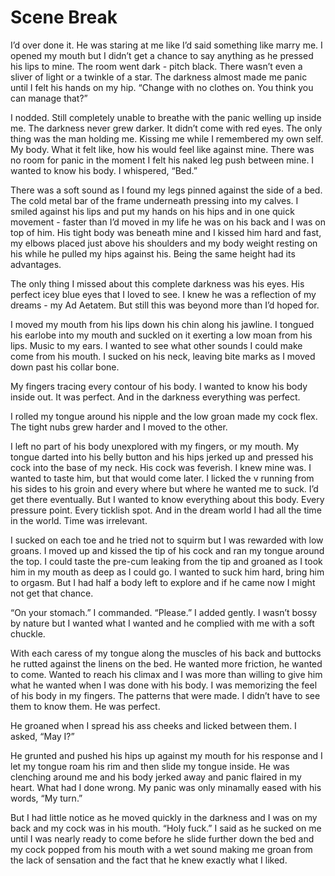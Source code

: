 #  Scene Break

I’d over done it. He was staring at me like I’d said something like marry me. I
opened my mouth but I didn’t get a chance to say anything as he pressed his lips
to mine. The room went dark - pitch black. There wasn’t even a sliver of light
or a twinkle of a star. The darkness almost made me panic until I felt his hands
on my hip. “Change with no clothes on. You think you can manage that?”

I nodded. Still completely unable to breathe with the panic welling up inside
me. The darkness never grew darker. It didn’t come with red eyes. The only thing
was the man holding me. Kissing me while I remembered my own self. My body. What
it felt like, how his would feel like against mine. There was no room for panic
in the moment I felt his naked leg push between mine. I wanted to know his body.
I whispered, “Bed.”

There was a soft sound as I found my legs pinned against the side of a bed. The
cold metal bar of the frame underneath pressing into my calves. I smiled against
his lips and put my hands on his hips and in one quick movement - faster than
I’d moved in my life he was on his back and I was on top of him. His tight body
was beneath mine and I kissed him hard and fast, my elbows placed just above his
shoulders and my body weight resting on his while he pulled my hips against his.
Being the same height had its advantages.

The only thing I missed about this complete darkness was his eyes. His perfect
icey blue eyes that I loved to see. I knew he was a reflection of my dreams - my
Ad Aetatem. But still this was beyond more than I’d hoped for.

I moved my mouth from his lips down his chin along his jawline. I tongued his
earlobe into my mouth and suckled on it exerting a low moan from his lips. Music
to my ears. I wanted to see what other sounds I could make come from his mouth.
I sucked on his neck, leaving bite marks as I moved down past his collar bone.

My fingers tracing every contour of his body. I wanted to know his body inside
out. It was perfect. And in the darkness everything was perfect.

I rolled my tongue around his nipple and the low groan made my cock flex. The
tight nubs grew harder and I moved to the other.

I left no part of his body unexplored with my fingers, or my mouth. My tongue
darted into his belly button and his hips jerked up and pressed his cock into
the base of my neck. His cock was feverish. I knew mine was. I wanted to taste
him, but that would come later. I licked the v running from his sides to his
groin and every where but where he wanted me to suck. I’d get there eventually.
But I wanted to know everything about this body. Every pressure point. Every
ticklish spot. And in the dream world I had all the time in the world. Time was
irrelevant.

I sucked on each toe and he tried not to squirm but I was rewarded with low
groans. I moved up and kissed the tip of his cock and ran my tongue around the
top. I could taste the pre-cum leaking from the tip and groaned as I took him in
my mouth as deep as I could go. I wanted to suck him hard, bring him to orgasm.
But I had half a body left to explore and if he came now I might not get that
chance.

“On your stomach.” I commanded. “Please.” I added gently. I wasn’t bossy by
nature but I wanted what I wanted and he complied with me with a soft chuckle.

With each caress of my tongue along the muscles of his back and buttocks he
rutted against the linens on the bed. He wanted more friction, he wanted to
come. Wanted to reach his climax and I was more than willing to give him what he
wanted when I was done with his body. I was memorizing the feel of his body in
my fingers. The patterns that were made. I didn’t have to see them to know them.
He was perfect.

He groaned when I spread his ass cheeks and licked between them. I asked, “May
I?”

He grunted and pushed his hips up against my mouth for his response and I let my
tongue roam his rim and then slide my tongue inside. He was clenching around me
and his body jerked away and panic flaired in my heart. What had I done wrong.
My panic was only minamally eased with his words, “My turn.”

But I had little notice as he moved quickly in the darkness and I was on my back
and my cock was in his mouth. “Holy fuck.” I said as he sucked on me until I was
nearly ready to come before he slide further down the bed and my cock popped
from his mouth with a wet sound making me groan from the lack of sensation and
the fact that he knew exactly what I liked.

